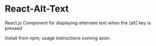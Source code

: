 # React-Alt-Text

React.js Component for displaying alternate text when the [alt] key is pressed

Install from npm; usage instructions coming soon.
